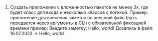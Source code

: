 1. Создать приложение с вложенностью пакетов не менее 3х, где будет класс для входа и несколько классов с логикой. 
   Пример: приложение для внесения заметок во внешний файл (путь передается через аргументы в CLI) с обязательной фиксацией времени
   пример:
   Введите заметку: Hello, world!
   Дозапись в файл: 16.07.2023 -> Hello, world